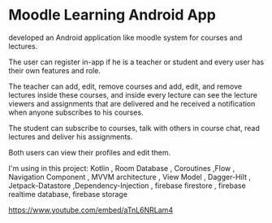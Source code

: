 # Moodle Learning Android App

developed an Android application like moodle system for courses and lectures.

The user can register in-app if he is a teacher or student and every user has their own features and role.

The teacher can add, edit, remove courses and add, edit, and remove lectures inside these courses, and inside every lecture can see the lecture viewers and assignments that are delivered and he received a notification when anyone subscribes to his courses.

The student can subscribe to courses, talk with others in course chat, read lectures and deliver his assignments.

Both users can view their profiles and edit them.

I'm using in this project:
Kotlin , Room Database , Coroutines ,Flow , Navigation Component , MVVM architecture , View Model , Dagger-Hilt , Jetpack-Datastore ,Dependency-Injection , firebase firestore , firebase realtime database, firebase storage


https://www.youtube.com/embed/aTnL6NRLam4
